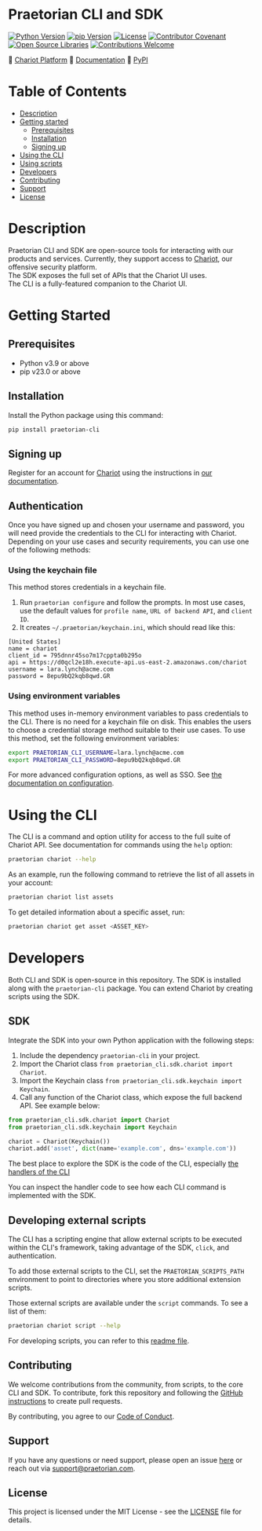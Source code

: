 # Praetorian CLI and SDK

[![Python Version](https://img.shields.io/badge/Python-v3.9+-blue)](https://www.python.org/)
[![pip Version](https://img.shields.io/badge/pip-v23.0+-blue)](https://pypi.org/project/praetorian-cli/)
[![License](https://img.shields.io/badge/License-MIT-007EC6.svg)](LICENSE)
[![Contributor Covenant](https://img.shields.io/badge/Contributor%20covenant-2.1-007EC6.svg)](CODE_OF_CONDUCT.md)
[![Open Source Libraries](https://img.shields.io/badge/Open--source-%F0%9F%92%9A-28a745)](https://opensource.org/)
[![Contributions Welcome](https://img.shields.io/badge/Contributions-Welcome-brightgreen.svg?style=flat)](https://github.com/praetorian-inc/chariot-ui/issues)

:link: [Chariot Platform](https://chariot.praetorian.com)
:book: [Documentation](https://docs.praetorian.com)
:bookmark: [PyPI](https://pypi.org/project/praetorian-cli/)

# Table of Contents

- [Description](#description)
- [Getting started](#getting-started)
    - [Prerequisites](#prerequisites)
    - [Installation](#installation)
    - [Signing up](#signing-up-and-configuration)
- [Using the CLI](#using-the-cli)
- [Using scripts](#using-scripts)
- [Developers](#developers)
- [Contributing](#contributing)
- [Support](#support)
- [License](#license)

# Description

Praetorian CLI and SDK are open-source tools for interacting with our products and services. Currently, they support
access to [Chariot](https://www.praetorian.com/proactive-cybersecurity-technology/), our
offensive security platform.
<br> The SDK exposes the full set of APIs that the Chariot UI uses.
<br> The CLI is a fully-featured companion to the Chariot UI.

# Getting Started

## Prerequisites

- Python v3.9 or above
- pip v23.0 or above

## Installation

Install the Python package using this command:

```zsh
pip install praetorian-cli
```

## Signing up

Register for an account for [Chariot](http://chariot.praetorian.com) using the instructions
in [our documentation](https://docs.praetorian.com/hc/en-us/articles/25784233986587-Account-Creation-and-Attack-Surface-Setup).

## Authentication

Once you have signed up and chosen your username and password, you will need
provide the credentials to the CLI for interacting with Chariot. Depending on your
use cases and security requirements, you can use one of the following methods:

### Using the keychain file

This method stores credentials in a keychain file.

1. Run `praetorian configure` and follow the prompts. In most use cases, use the
   default values for `profile name`, `URL of backend API`, and `client ID`.
2. It creates `~/.praetorian/keychain.ini`, which should read like this:

```
[United States]
name = chariot
client_id = 795dnnr45so7m17cppta0b295o
api = https://d0qcl2e18h.execute-api.us-east-2.amazonaws.com/chariot
username = lara.lynch@acme.com
password = 8epu9bQ2kqb8qwd.GR
```

### Using environment variables

This method uses in-memory environment variables to pass credentials to
the CLI. There is no need for a keychain file on disk. This enables the users to choose
a credential storage method suitable to their use cases. To use this method, set the
following environment variables:

```zsh
export PRAETORIAN_CLI_USERNAME=lara.lynch@acme.com
export PRAETORIAN_CLI_PASSWORD=8epu9bQ2kqb8qwd.GR
```

For more advanced configuration options, as well as SSO. See
[the documentation on configuration](https://github.com/praetorian-inc/praetorian-cli/blob/main/docs/configure.md).

# Using the CLI

The CLI is a command and option utility for access to the full suite of Chariot API. See documentation for commands
using the `help` option:

```zsh
praetorian chariot --help
```

As an example, run the following command to retrieve the list of all assets in your account:

```zsh
praetorian chariot list assets
```

To get detailed information about a specific asset, run:

```zsh
praetorian chariot get asset <ASSET_KEY>
```

# Developers

Both CLI and SDK is open-source in this repository. The SDK is installed along with the `praetorian-cli`
package. You can extend Chariot by creating scripts using the SDK.

## SDK

Integrate the SDK into your own Python application with the following steps:

1. Include the dependency ``praetorian-cli`` in your project.
2. Import the Chariot class ``from praetorian_cli.sdk.chariot import Chariot``.
3. Import the Keychain class ``from praetorian_cli.sdk.keychain import Keychain``.
4. Call any function of the Chariot class, which expose the full backend API. See example below:

```python
from praetorian_cli.sdk.chariot import Chariot
from praetorian_cli.sdk.keychain import Keychain

chariot = Chariot(Keychain())
chariot.add('asset', dict(name='example.com', dns='example.com'))
```

The best place to explore the SDK is the code of the CLI, especially
[the handlers of the CLI](https://github.com/praetorian-inc/praetorian-cli/tree/main/praetorian_cli/handlers)

You can inspect the handler code to see how each CLI command is implemented with the SDK.

## Developing external scripts

The CLI has a scripting engine that allow external scripts to be executed within the CLI's framework, taking
advantage of the SDK, `click`, and authentication.

To add those external scripts to the CLI, set the `PRAETORIAN_SCRIPTS_PATH`
environment to point to directories where you store additional extension scripts.

Those external scripts are available under the `script` commands. To see a list of them:

```zsh
praetorian chariot script --help
```

For developing scripts, you can refer to
this [readme file](https://github.com/praetorian-inc/praetorian-cli/blob/main/docs/script-development.md).


## Contributing

We welcome contributions from the community, from scripts, to the core CLI and SDK. To contribute, fork this
repository and following the
[GitHub instructions](https://docs.github.com/en/get-started/exploring-projects-on-github/contributing-to-a-project)
to create pull requests.

By contributing, you agree to our [Code of Conduct](CODE_OF_CONDUCT.md).

## Support

If you have any questions or need support, please open an issue
[here](https://github.com/praetorian-inc/chariot-ui/issues) or reach out via
[support@praetorian.com](mailto:support@praetorian.com).

## License

This project is licensed under the MIT License - see the [LICENSE](LICENSE) file for details.
